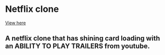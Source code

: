 # Netflix clone
[View here](https://d-clones.web.app)
## A netflix clone that has shining card loading with an ABILITY TO PLAY TRAILERS from youtube.


